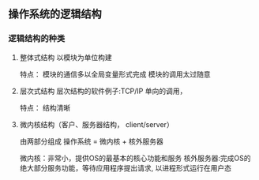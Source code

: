 
## 操作系统的逻辑结构

### 逻辑结构的种类

1. 整体式结构
    以模块为单位构建
    
    特点：
        模块的通信多以全局变量形式完成
        模块的调用太过随意

1. 层次式结构
    层次结构的软件例子:TCP/IP
    单向的调用，

    特点：
        结构清晰

1. 微内核结构（客户、服务器结构， client/server）

    由两部分组成
    操作系统 = 微内核 + 核外服务器

    微内核：非常小，提供OS的最基本的核心功能和服务
    核外服务器:完成OS的绝大部分服务功能，等待应用程序提出请求, 以进程形式运行在用户态
